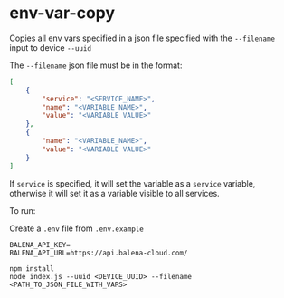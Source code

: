 # env-var-copy

Copies all env vars specified in a json file specified with the `--filename` input to device `--uuid`

The `--filename` json file must be in the format:

```json
[
    {
        "service": "<SERVICE_NAME>",
        "name": "<VARIABLE_NAME>",
        "value": "<VARIABLE VALUE>"
    },
    {
        "name": "<VARIABLE_NAME>",
        "value": "<VARIABLE VALUE>"
    }
]
```

If `service` is specified, it will set the variable as a `service` variable, otherwise it will set it as a variable visible to all services. 

To run:

Create a `.env` file from `.env.example`

```
BALENA_API_KEY=
BALENA_API_URL=https://api.balena-cloud.com/
```

```
npm install
node index.js --uuid <DEVICE_UUID> --filename <PATH_TO_JSON_FILE_WITH_VARS>
```